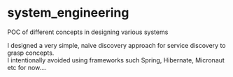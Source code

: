 # system_engineering
POC of different concepts in designing various systems

I designed a very simple, naive discovery approach for service discovery to grasp concepts.  
I intentionally avoided using frameworks such Spring, Hibernate, Micronaut etc for now.... 
